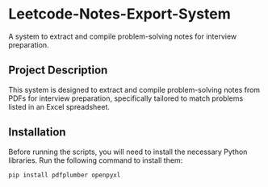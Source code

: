 # Leetcode-Notes-Export-System

A system to extract and compile problem-solving notes for interview preparation.

## Project Description

This system is designed to extract and compile problem-solving notes from PDFs for interview preparation, specifically tailored to match problems listed in an Excel spreadsheet.

## Installation

Before running the scripts, you will need to install the necessary Python libraries. Run the following command to install them:

```bash
pip install pdfplumber openpyxl
```
